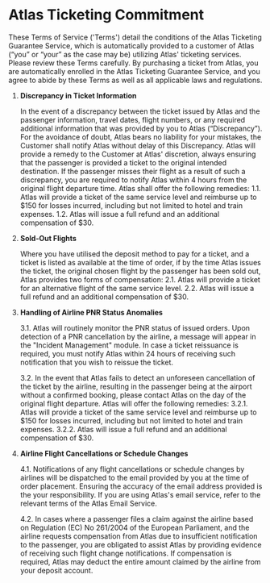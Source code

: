 # **Atlas Ticketing Commitment** 


These Terms of Service ('Terms') detail the conditions of the Atlas Ticketing Guarantee Service, which is automatically provided to a customer of Atlas (“you” or “your” as the case may be) utilizing Atlas' ticketing services. Please review these Terms carefully. By purchasing a ticket from Atlas, you are automatically enrolled in the Atlas Ticketing Guarantee Service, and you agree to abide by these Terms as well as all applicable laws and regulations.  

1. **Discrepancy in Ticket Information**
   
   In the event of a discrepancy between the ticket issued by Atlas and the passenger information, travel dates, flight numbers, or any required additional information that was provided by you to Atlas (“Discrepancy”). For the avoidance of doubt, Atlas bears no liability for your mistakes, the Customer shall notify Atlas without delay of this Discrepancy.  Atlas will provide a remedy to the Customer at Atlas' discretion, always ensuring that the passenger is provided a ticket to the original intended destination. If the passenger misses their flight as a result of such a discrepancy, you are required to notify Atlas within 4 hours from the original flight departure time. Atlas shall offer the following remedies: 
      1.1. Atlas will provide a ticket of the same service level and reimburse up to $150 for losses incurred, including but not limited to hotel and train expenses.
      1.2. Atlas will issue a full refund and an additional compensation of $30. 

2. **Sold-Out Flights**
   
   Where you have utilised the deposit method to pay for a ticket, and a ticket is listed as available at the time of order, if by the time Atlas issues the ticket, the original chosen flight by the passenger has been sold out, Atlas provides two forms of compensation: 
     2.1. Atlas will provide a ticket for an alternative flight of the same service level.
     2.2. Atlas will issue a full refund and an additional compensation of $30. 
    
4. **Handling of Airline PNR Status Anomalies**
   
    3.1. Atlas will routinely monitor the PNR status of issued orders. Upon detection of a PNR cancellation by the airline, a message will appear in the "Incident Management" module. In case a ticket reissuance is required, you must notify Atlas within 24 hours of receiving such notification that you wish to reissue the ticket.
   
    3.2. In the event that Atlas fails to detect an unforeseen cancellation of the ticket by the airline, resulting in the passenger being at the airport without a confirmed booking, please contact Atlas on the day of the original flight departure. Atlas will offer the following remedies:
       3.2.1. Atlas will provide a ticket of the same service level and reimburse up to $150 for losses incurred, including but not limited to hotel and train expenses.
       3.2.2. Atlas will issue a full refund and an additional compensation of $30. 
      
5. **Airline Flight Cancellations or Schedule Changes**
   
     4.1. Notifications of any flight cancellations or schedule changes by airlines will be dispatched to the email provided by you at the time of order placement. Ensuring the accuracy of the email address provided is the your responsibility. If you are using Atlas's email service, refer to the relevant terms of the Atlas Email Service.
   
     4.2. In cases where a passenger files a claim against the airline based on Regulation (EC) No 261/2004 of the European Parliament, and the airline requests compensation from Atlas due to insufficient notification to the passenger, you are obligated to assist Atlas by providing evidence of receiving such flight change notifications. If compensation is required, Atlas may deduct the entire amount claimed by the airline from your deposit account. 
